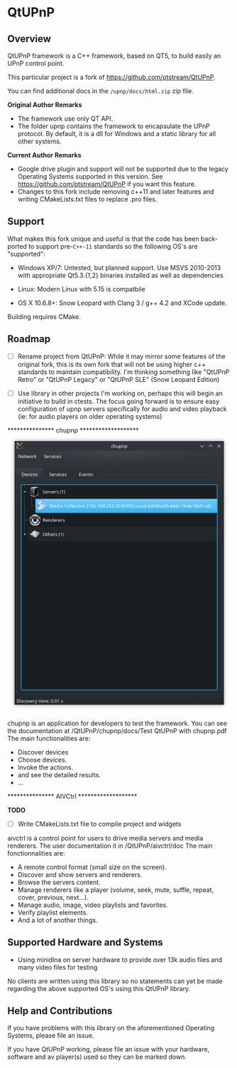 QtUPnP
======

Overview
--------

QtUPnP framework is a C++ framework, based on QT5, to build easily an UPnP control point.

This particular project is a fork of <a href="https://github.com/ptstream/QtUPnP">https://github.com/ptstream/QtUPnP</a>.

You can find additional docs in the ``/upnp/docs/html.zip`` zip file.


**Original Author Remarks**
- The framework use only QT API.
- The folder upnp contains the framework to encapsulate the UPnP protocol. By default, it is a dll for Windows and a static library for all other systems.


**Current Author Remarks**

- Google drive plugin and support will not be supported due to the legacy Operating Systems supported in this version. See https://github.com/ptstream/QtUPnP
  if you want this feature.
- Changes to this fork include removing c++11 and later features and writing CMakeLists.txt files to replace .pro files.

Support
-------

What makes this fork unique and useful is that the code has been back-ported to support pre-``C++-11`` standards so the following OS's are "supported":

  - Windows XP/7: Untested, but planned support. Use MSVS 2010-2013 with appropriate Qt5.3.{1,2} binaries installed as well as dependencies

  - Linux: Modern Linux with 5.15 is compatbile

  - OS X 10.6.8+: Snow Leopard with Clang 3 / g++ 4.2 and XCode update.

Building requires CMake.


Roadmap
-------

 - [ ] Rename project from QtUPnP: While it may mirror some features of the original fork, this is its own fork that will not be using higher c++ standards
       to maintain compatibility. I'm thinking something like "QtUPnP Retro" or "QtUPnP Legacy" or "QtUPnP SLE" (Snow Leopard Edition)

 - [ ] Use library in other projects I'm working on, perhaps this will begin an initiative to build in ctests. The focus going forward is to ensure easy
       configuration of upnp servers specifically for audio and video playback (ie: for audio players on older operating systems)


*************** chupnp *******************
![](readme-images/chupnp.png)

chupnp is an application for developers to test the framework. You can see the documentation at /QtUPnP/chupnp/docs/Test QtUPnP with chupnp.pdf
The main functionalities are:
  - Discover devices
  - Choose devices.
  - Invoke the actions.
  - and see the detailed results.
  - ...
  
  
*************** AIVCtrl *******************

**TODO**

 - [ ] Write CMakeLists.txt file to compile project and widgets

<!-- ![](readme-images/aivctrl.png) -->

aivctrl is a control point for users to drive media servers and media renderers. The user documentation it in /QtUPnP/aivctrl/doc
The main fonctionnalities are:
  - A remote control format (small size on the screen).
  - Discover and show servers and renderers.
  - Browse the servers content.
  - Manage renderers like a player (volume, seek, mute, suffle, repeat, cover, previous, next...).
  - Manage audio, image, video playlists and favorites.
  - Verify playlist elements.
  - And a lot of another things.
  
Supported Hardware and Systems
------------------------------

 - Using minidlna on server hardware to provide over 13k audio files and many video files for testing

No clients are written using this library so no statements can yet be made regarding the above supported OS's using this QtUPnP library.

Help and Contributions
----------------------

If you have problems with this library on the aforementioned Operating Systems, please file an issue.

If you have QtUPnP working, please file an issue with your hardware, software and av player(s) used so they can be marked down.




